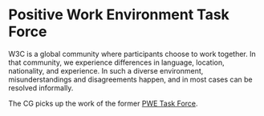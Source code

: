 # Positive Work Environment Task Force


W3C is a global community where participants choose to work together. In that community, we experience differences in language, location, nationality, and experience. In such a diverse environment, misunderstandings and disagreements happen, and in most cases can be resolved informally.

The CG picks up the work of the former [PWE Task Force](https://www.w3.org/Consortium/pwe/). 
